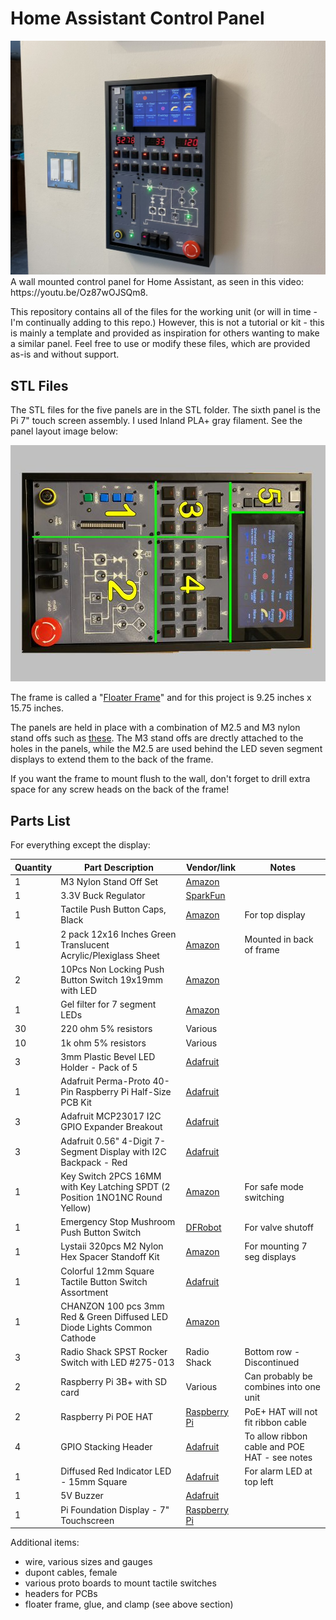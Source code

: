 # Home Assistant Control Panel
<img src="images/panel1.jpg">
A wall mounted control panel for Home Assistant, as seen in this video: https://youtu.be/Oz87wOJSQm8. 

This repository contains all of the files for the working unit (or will in time - I'm continually adding to this repo.) However, this is not a tutorial or kit - this is mainly a template and provided as inspiration for others wanting to make a similar panel. Feel free to use or modify these files, which are provided as-is and without support. 

## STL Files

The STL files for the five panels are in the STL folder. The sixth panel is the Pi 7" touch screen assembly. I used Inland PLA+ gray filament. See the panel layout image below:

<img src="images/layout_small.jpg">

The frame is called a "[Floater Frame](https://framing4yourself.com/product/matte-black-floater-frame-20101-m/)" and for this project is 9.25 inches x 15.75 inches.

The panels are held in place with a combination of M2.5 and M3 nylon stand offs such as [these](https://www.amazon.com/dp/B073GLW6NL). The M3 stand offs are drectly attached to the holes in the panels, while the M2.5 are used behind the LED seven segment displays to extend them to the back of the frame.

If you want the frame to mount flush to the wall, don't forget to drill extra space for any screw heads on the back of the frame!


## Parts List

For everything except the display:

| Quantity | Part Description | Vendor/link | Notes |
| -------- | ---------------- | ----------- | ----- |
| 1        | M3 Nylon Stand Off Set | [Amazon](https://www.amazon.com/dp/B073GLW6NL) | |
| 1        | 3.3V Buck Regulator | [SparkFun](https://www.sparkfun.com/products/18356) | | 
| 1        | Tactile Push Button Caps, Black | [Amazon](https://www.amazon.com/dp/B07PK3W4XL) | For top display |
| 1        | 2 pack 12x16 Inches Green Translucent Acrylic/Plexiglass Sheet | [Amazon](https://www.amazon.com/dp/B09KC47RLH) | Mounted in back of frame |
| 2        | 10Pcs Non Locking Push Button Switch 19x19mm with LED | [Amazon](https://www.amazon.com/dp/B07CXN14QV) | |
| 1        | Gel filter for 7 segment LEDs | [Amazon](https://www.amazon.com/dp/B0CXXQSDXH) | |
| 30       | 220 ohm 5% resistors | Various | |
| 10       | 1k ohm 5% resistors | Various | | 
| 3        | 3mm Plastic Bevel LED Holder - Pack of 5 | [Adafruit](https://www.adafruit.com/product/2179) | | 
| 1        | Adafruit Perma-Proto 40-Pin Raspberry Pi Half-Size PCB Kit | [Adafruit](https://www.adafruit.com/product/4353)
| 3        | Adafruit MCP23017 I2C GPIO Expander Breakout | [Adafruit](https://www.adafruit.com/product/5346) | | 
| 3        | Adafruit 0.56" 4-Digit 7-Segment Display with I2C Backpack - Red | [Adafruit](https://www.adafruit.com/product/878) | |
| 1        | Key Switch 2PCS 16MM with Key Latching SPDT (2 Position 1NO1NC Round Yellow) | [Amazon](https://www.amazon.com/gp/product/B09FXC26WL) | For safe mode switching | 
| 1        | Emergency Stop Mushroom Push Button Switch | [DFRobot](https://www.dfrobot.com/product-521.html) | For valve shutoff |
| 1        | Lystaii 320pcs M2 Nylon Hex Spacer Standoff Kit | [Amazon](https://www.amazon.com/gp/product/B0BYSHZ2TD) | For mounting 7 seg displays |
| 1        | Colorful 12mm Square Tactile Button Switch Assortment | [Adafruit](https://www.adafruit.com/product/1010) | |
| 1        | CHANZON 100 pcs 3mm Red & Green Diffused LED Diode Lights Common Cathode | [Amazon](https://www.amazon.com/gp/product/B01CFZMSNO) | |
| 3        | Radio Shack SPST Rocker Switch with LED #275-013 | Radio Shack | Bottom row - Discontinued |
| 2        | Raspberry Pi 3B+ with SD card | Various | Can probably be combines into one unit |
| 2        | Raspberry Pi POE HAT | [Raspberry Pi](https://www.raspberrypi.com/products/poe-hat/) | PoE+ HAT will not fit ribbon cable |
| 4        | GPIO Stacking Header | [Adafruit](https://www.adafruit.com/product/2223) | To allow ribbon cable and POE HAT - see notes |
| 1        | Diffused Red Indicator LED - 15mm Square | [Adafruit](https://www.adafruit.com/product/4041) | For alarm LED at top left |
| 1        | 5V Buzzer | [Adafruit](https://www.adafruit.com/product/1536) | |
| 1        | Pi Foundation Display - 7" Touchscreen | [Raspberry Pi](https://www.raspberrypi.com/products/raspberry-pi-touch-display/) | | 

Additional items:
- wire, various sizes and gauges
- dupont cables, female
- various proto boards to mount tactile switches
- headers for PCBs
- floater frame, glue, and clamp (see above section)

